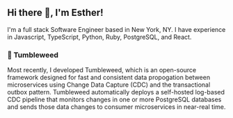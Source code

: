 ## Hi there 👋, I'm Esther!

I'm a full stack Software Engineer based in New York, NY. I have experience in Javascript, TypeScript, Python, Ruby, PostgreSQL, and React.  


### 🌵 Tumbleweed
Most recently, I developed Tumbleweed, which is an open-source framework designed for fast and consistent data propogation between microservices using Change Data Capture (CDC) and the transactional outbox pattern.  Tumbleweed automatically deploys a self-hosted log-based CDC pipeline that monitors changes in one or more PostgreSQL databases and sends those data changes to consumer microservices in near-real time.
<!--
**ekim1009/ekim1009** is a ✨ _special_ ✨ repository because its `README.md` (this file) appears on your GitHub profile.

Here are some ideas to get you started:

- 🔭 I’m currently working on ...
- 🌱 I’m currently learning ...
- 👯 I’m looking to collaborate on ...
- 🤔 I’m looking for help with ...
- 💬 Ask me about ...
- 📫 How to reach me: ...
- 😄 Pronouns: ...
- ⚡ Fun fact: ...
-->
